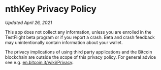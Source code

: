 # nthKey Privacy Policy

*Updated April 26, 2021*

This app does not collect any information, unless you are enrolled in the TestFlight
beta program or if you report a crash. Beta and crash feedback may unintentionally contain information about your wallet.

The privacy implications of using third party applications and the Bitcoin blockchain are outside the scope of this privacy policy. For general advice see e.g. [en.bitcoin.it/wiki/Privacy](https://en.bitcoin.it/wiki/Privacy).
